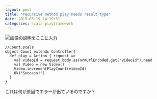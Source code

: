 ```yaml
---
layout: post
title: "recursive method play needs result type"
date: 2015-03-19 14:19:31
categories: scala playframework
---
```

<p><img src="https://i.stack.imgur.com/WDHme.png" alt="画像の説明をここに入力"></p>

<pre><code>//Count.scala
object Count extends Controller{
  def play = Action { request =&gt;
    val videoId = request.body.asFormUrlEncoded.get("videoId").head
    val Video = new Video()
    Video.incrementPlayCount(videoId)
    Ok("Success!")
  }
}
</code></pre>

<p>これは何が原因でエラーが出ているのですか？</p>
